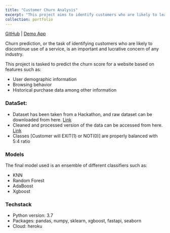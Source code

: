 ```yaml
---
title: "Customer Churn Analysis"
excerpt: "This project aims to identify customers who are likely to leave so that we can retain them with certain incentives.<br/><img src='/images/churn.png' width='800'>"
collection: portfolio
---
```


[GitHub](https://github.com/d0r1h/Churn-Analysis) | [Demo App](https://churn01.herokuapp.com/)

Churn prediction, or the task of identifying customers who are likely to discontinue use of a service, is an important and lucrative concern of any industry.

This project is tasked to predict the churn score for a website based on features such as:

* User demographic information
* Browsing behavior
* Historical purchase data among other information

### DataSet:

* Dataset has been taken from a Hackathon, and raw dataset can be downloaded from here. [Link](https://www.hackerearth.com/problem/machine-learning/predict-the-churn-risk-rate-11-fb7a760d/)
* Cleaned and processed version of the data can be accessed from here. [Link](https://github.com/d0r1h/Churn-Analysis/blob/main/DataSet/churnclean.csv)
* Classes [Customer will EXIT(1) or NOT(0)] are properly balanced with 5:4 ratio

### Models

The final model used is an ensemble of different classifiers such as:
* KNN
* Random Forest
* AdaBoost
* Xgboost

### Techstack
- Python version: 3.7 </br>
- Packages: pandas, numpy, sklearn, xgboost, fastapi, seaborn</br>
- Cloud: heroku

